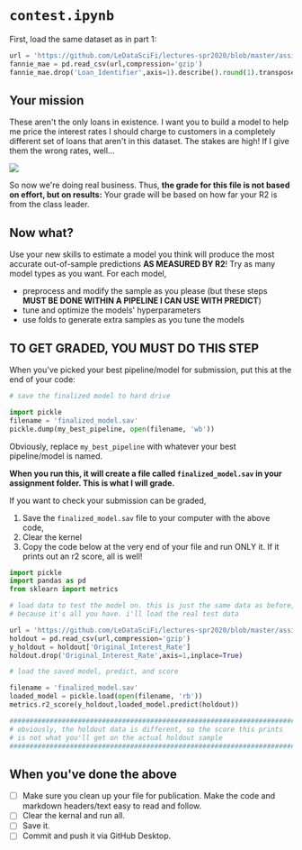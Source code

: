# `contest.ipynb`

First, load the same dataset as in part 1:

```python
url = 'https://github.com/LeDataSciFi/lectures-spr2020/blob/master/assignment_data/Fannie_Mae_Plus_Data.gzip?raw=true'
fannie_mae = pd.read_csv(url,compression='gzip')  
fannie_mae.drop('Loan_Identifier',axis=1).describe().round(1).transpose()
```

## Your mission

These aren't the only loans in existence. I want you to build a model to help me price the interest rates I should charge to customers in a completely different set of loans that aren't in this dataset. The stakes are high! If I give them the wrong rates, well...

![](https://media.giphy.com/media/kC2cRqEt8o41COgjoV/giphy.gif)

So now we're doing real business. Thus, **the grade for this file is not based on effort, but on results:** Your grade will be based on how far your R2 is from the class leader. 

## Now what?

Use your new skills to estimate a model you think will produce the most accurate out-of-sample predictions **AS MEASURED BY R2**! Try as many model types as you want. For each model,
- preprocess and modify the sample as you please (but these steps **MUST BE DONE WITHIN A PIPELINE I CAN USE WITH PREDICT**)
- tune and optimize the models' hyperparameters
- use folds to generate extra samples as you tune the models

## TO GET GRADED, YOU MUST DO THIS STEP

When you've picked your best pipeline/model for submission, put this at the end of your code:
```python
# save the finalized model to hard drive

import pickle
filename = 'finalized_model.sav'
pickle.dump(my_best_pipeline, open(filename, 'wb'))    
```

Obviously, replace `my_best_pipeline` with whatever your best pipeline/model is named. 

**When you run this, it will create a file called `finalized_model.sav` in your assignment folder. This is what I will grade.**

If you want to check your submission can be graded, 
1. Save the `finalized_model.sav` file to your computer with the above code,
2. Clear the kernel
3. Copy the code below at the very end of your file and run ONLY it. If it prints out an r2 score, all is well!

```python
import pickle
import pandas as pd
from sklearn import metrics

# load data to test the model on. this is just the same data as before, 
# because it's all you have. i'll load the real test data

url = 'https://github.com/LeDataSciFi/lectures-spr2020/blob/master/assignment_data/Fannie_Mae_Plus_Data.gzip?raw=true'
holdout = pd.read_csv(url,compression='gzip') 
y_holdout = holdout['Original_Interest_Rate']
holdout.drop('Original_Interest_Rate',axis=1,inplace=True)

# load the saved model, predict, and score

filename = 'finalized_model.sav'
loaded_model = pickle.load(open(filename, 'rb'))    
metrics.r2_score(y_holdout,loaded_model.predict(holdout))

############################################################################
# obviously, the holdout data is different, so the score this prints
# is not what you'll get on the actual holdout sample
############################################################################
```

## When you've done the above

- [ ] Make sure you clean up your file for publication. Make the code and markdown headers/text easy to read and follow. 
- [ ] Clear the kernal and run all. 
- [ ] Save it.
- [ ] Commit and push it via GitHub Desktop.
